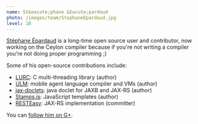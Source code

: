 ```yaml
---
name: St&eacute;phane &Eacute;pardaud
photo: /images/team/StephaneEpardaud.jpg
level: 10
---
```

[Stéphane Épardaud](http://stephane.epardaud.fr) is a long-time open source user and contributor, now working on the Ceylon compiler because if you're not writing a compiler you're not doing proper programming ;)

Some of his open-source contributions include:

- [LURC](http://www-sop.inria.fr/mimosa/Stephane.Epardaud/lurc/): C multi-threading library (author)
- [ULM](http://www-sop.inria.fr/mimosa/Stephane.Epardaud/ulm/): mobile agent language compiler and VMs (author)
- [jax-doclets](http://www.lunatech-labs.com/open-source/jax-doclets): java doclet for JAXB and JAX-RS (author)
- [Stamps.js](http://stampsjs.org): JavaScript templates (author)
- [RESTEasy](http://www.jboss.org/resteasy): JAX-RS implementation (committer)

You can [follow him on G+](https://profiles.google.com/stephane.epardaud).
